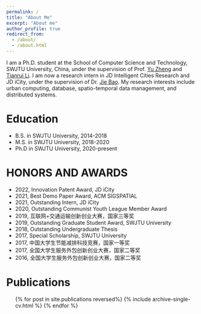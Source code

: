 ```yaml
---
permalink: /
title: "About Me"
excerpt: "About me"
author_profile: true
redirect_from: 
  - /about/
  - /about.html
---
```


I am a Ph.D. student at the School of Computer Science and Technology, SWJTU University, China, under the supervision of Prof. [Yu Zheng](http://urban-computing.com/yuzheng) and [Tianrui Li](https://faculty.swjtu.edu.cn/litianrui/en/index.htm). I am now a research intern in JD Intelligent Cities Research and JD iCity, under the supervision of Dr. [Jie Bao](https://jie-bao.org). My research interests include urban computing, database, spatio-temporal data management, and distributed systems. 

Education
======
* B.S. in SWJTU University, 2014-2018
* M.S. in SWJTU University, 2018-2020
* Ph.D in SWJTU University, 2020-present

HONORS AND AWARDS
======
* 2022, Innovation Patent Award, JD iCity
* 2021, Best Demo Paper Award, ACM SIGSPATIAL
* 2021, Outstanding Intern, JD iCity
* 2020, Outstanding Communist Youth League Member Award
* 2019, 互联网+交通运输创新创业大赛，国家三等奖
* 2019, Outstanding Graduate Student Award, SWJTU University
* 2018, Outstanding Undergraduate Thesis
* 2017, Special Scholarship, SWJTU University
* 2017, 中国大学生节能减排科技竞赛，国家一等奖
* 2017, 全国大学生服务外包创新创业大赛，国家二等奖
* 2016, 全国大学生服务外包创新创业大赛，国家二等奖

Publications
======
  <ol>{% for post in site.publications reversed%}
    {% include archive-single-cv.html %}
  {% endfor %}</ol>
  